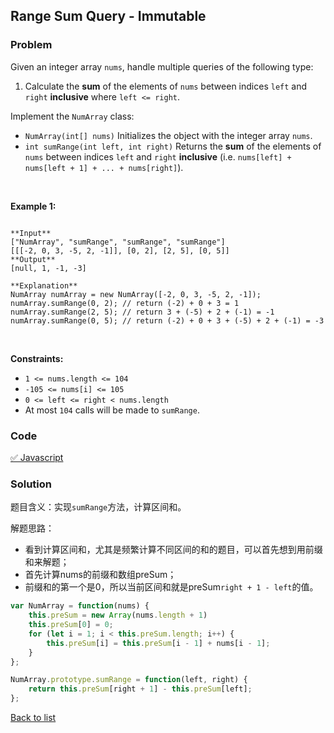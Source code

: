Range Sum Query - Immutable
---
### Problem
Given an integer array `nums`, handle multiple queries of the following type:


1. Calculate the **sum** of the elements of `nums` between indices `left` and `right` **inclusive** where `left <= right`.


Implement the `NumArray` class:


* `NumArray(int[] nums)` Initializes the object with the integer array `nums`.
* `int sumRange(int left, int right)` Returns the **sum** of the elements of `nums` between indices `left` and `right` **inclusive** (i.e. `nums[left] + nums[left + 1] + ... + nums[right]`).


 


**Example 1:**



```

**Input**
["NumArray", "sumRange", "sumRange", "sumRange"]
[[[-2, 0, 3, -5, 2, -1]], [0, 2], [2, 5], [0, 5]]
**Output**
[null, 1, -1, -3]

**Explanation**
NumArray numArray = new NumArray([-2, 0, 3, -5, 2, -1]);
numArray.sumRange(0, 2); // return (-2) + 0 + 3 = 1
numArray.sumRange(2, 5); // return 3 + (-5) + 2 + (-1) = -1
numArray.sumRange(0, 5); // return (-2) + 0 + 3 + (-5) + 2 + (-1) = -3

```

 


**Constraints:**


* `1 <= nums.length <= 104`
* `-105 <= nums[i] <= 105`
* `0 <= left <= right < nums.length`
* At most `104` calls will be made to `sumRange`.

### Code
[✅ Javascript](./solution.js)
### Solution
题目含义：实现`sumRange`方法，计算区间和。

解题思路：
- 看到计算区间和，尤其是频繁计算不同区间的和的题目，可以首先想到用前缀和来解题；
- 首先计算nums的前缀和数组preSum；
- 前缀和的第一个是0，所以当前区间和就是preSum`right + 1 - left`的值。

```javascript
var NumArray = function(nums) {
    this.preSum = new Array(nums.length + 1)
    this.preSum[0] = 0;
    for (let i = 1; i < this.preSum.length; i++) {
        this.preSum[i] = this.preSum[i - 1] + nums[i - 1];
    }
};

NumArray.prototype.sumRange = function(left, right) {
    return this.preSum[right + 1] - this.preSum[left];
};
```

[Back to list](../README.md)